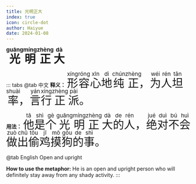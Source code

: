 ```yaml
---
title: 光明正大
index: true
icon: circle-dot
author: Haiyue
date: 2024-01-08
---
```

<span style="font-size:30px;font-weight:bold;"><ruby>光<rt>guāng</rt></ruby><ruby>明<rt>míng</rt></ruby><ruby>正<rt>zhèng</rt></ruby><ruby>大<rt>dà</rt></ruby></span>


::: tabs 
@tab 中文
**释义：** <span style="font-size:30px"><ruby>形<rt>xíng</rt></ruby><ruby>容<rt>róng</rt></ruby><ruby>心<rt>xīn</rt></ruby><ruby>地<rt>dì</rt></ruby><ruby>纯<rt>chún</rt></ruby><ruby>正<rt>zhèng</rt></ruby>，<ruby>为<rt>wéi</rt></ruby><ruby>人<rt>rén</rt></ruby><ruby>坦<rt>tǎn</rt></ruby><ruby>率<rt>shuài</rt></ruby>，<ruby>言<rt>yán</rt></ruby><ruby>行<rt>xíng</rt></ruby><ruby>正<rt>zhèng</rt></ruby><ruby>派<rt>pài</rt></ruby>。</span>

**用法：** <span style="font-size:30px"><ruby>他<rt>tā</rt></ruby><ruby>是<rt>shì</rt></ruby><ruby>个<rt>gè</rt></ruby><ruby>光<rt>guāng</rt></ruby><ruby>明<rt>míng</rt></ruby><ruby>正<rt>zhèng</rt></ruby><ruby>大<rt>dà</rt></ruby><ruby>的<rt>de</rt></ruby><ruby>人<rt>rén</rt></ruby>，<ruby>绝<rt>jué</rt></ruby><ruby>对<rt>duì</rt></ruby><ruby>不<rt>bú</rt></ruby><ruby>会<rt>huì</rt></ruby><ruby>做<rt>zuò</rt></ruby><ruby>出<rt>chū</rt></ruby><ruby>偷<rt>tōu</rt></ruby><ruby>鸡<rt>jī</rt></ruby><ruby>摸<rt>mō</rt></ruby><ruby>狗<rt>gǒu</rt></ruby><ruby>的<rt>de</rt></ruby><ruby>事<rt>shì</rt></ruby>。</span>


@tab English
Open and upright

**How to use the metaphor:** He is an open and upright person who will definitely stay away from any shady activity.
:::
